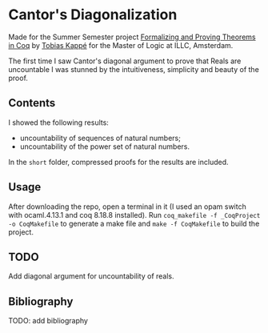 # Cantor's Diagonalization
Made for the Summer Semester project [Formalizing and Proving Theorems in Coq](https://msclogic.illc.uva.nl/current-students/courses/projects/project/198/2nd-Semester-2021-22-Formalizing-and-Proving-Theorems-in-Coq) by [Tobias Kappé](https://tobias.kap.pe/index.html) for the Master of Logic at ILLC, Amsterdam.

The first time I saw Cantor's diagonal argument to prove that Reals are uncountable I was stunned by the intuitiveness, simplicity and beauty of the proof.

## Contents
I showed the following results:
 - uncountability of sequences of natural numbers;
 - uncountability of the power set of natural numbers.

In the `short` folder, compressed proofs for the results are included.

## Usage
After downloading the repo, open a terminal in it (I used an opam switch with ocaml.4.13.1 and coq 8.18.8 installed).
Run `coq_makefile -f _CoqProject -o CoqMakefile` to generate a make file and `make -f CoqMakefile` to build the project.

## TODO
Add diagonal argument for uncountability of reals.

## Bibliography
TODO: add bibliography
